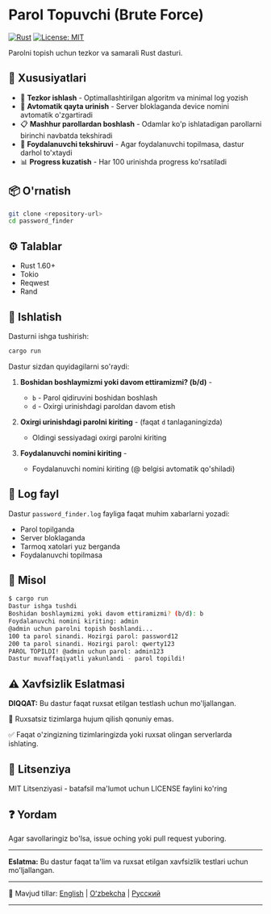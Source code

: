 # Parol Topuvchi (Brute Force)

[![Rust](https://img.shields.io/badge/Rust-1.60%2B-orange.svg)](https://www.rust-lang.org/)
[![License: MIT](https://img.shields.io/badge/License-MIT-yellow.svg)](https://opensource.org/licenses/MIT)

Parolni topish uchun tezkor va samarali Rust dasturi.

## 🌟 Xususiyatlari

- 🚀 **Tezkor ishlash** - Optimallashtirilgan algoritm va minimal log yozish
- 🔄 **Avtomatik qayta urinish** - Server bloklaganda device nomini avtomatik o'zgartiradi
- 📋 **Mashhur parollardan boshlash** - Odamlar ko'p ishlatadigan parollarni birinchi navbatda tekshiradi
- 🎯 **Foydalanuvchi tekshiruvi** - Agar foydalanuvchi topilmasa, dastur darhol to'xtaydi
- 📊 **Progress kuzatish** - Har 100 urinishda progress ko'rsatiladi

## 📦 O'rnatish

```bash
git clone <repository-url>
cd password_finder
```

## ⚙️ Talablar

- Rust 1.60+
- Tokio
- Reqwest
- Rand

## 🚀 Ishlatish

Dasturni ishga tushirish:

```bash
cargo run
```

Dastur sizdan quyidagilarni so'raydi:

1. **Boshidan boshlaymizmi yoki davom ettiramizmi? (b/d)** -

   - `b` - Parol qidiruvini boshidan boshlash
   - `d` - Oxirgi urinishdagi paroldan davom etish

2. **Oxirgi urinishdagi parolni kiriting** - (faqat `d` tanlaganingizda)

   - Oldingi sessiyadagi oxirgi parolni kiriting

3. **Foydalanuvchi nomini kiriting** -
   - Foydalanuvchi nomini kiriting (@ belgisi avtomatik qo'shiladi)

## 📝 Log fayl

Dastur `password_finder.log` fayliga faqat muhim xabarlarni yozadi:

- Parol topilganda
- Server bloklaganda
- Tarmoq xatolari yuz berganda
- Foydalanuvchi topilmasa

## 🎯 Misol

```bash
$ cargo run
Dastur ishga tushdi
Boshidan boshlaymizmi yoki davom ettiramizmi? (b/d): b
Foydalanuvchi nomini kiriting: admin
@admin uchun parolni topish boshlandi...
100 ta parol sinandi. Hozirgi parol: password12
200 ta parol sinandi. Hozirgi parol: qwerty123
PAROL TOPILDI! @admin uchun parol: admin123
Dastur muvaffaqiyatli yakunlandi - parol topildi!
```

## ⚠️ Xavfsizlik Eslatmasi

**DIQQAT:** Bu dastur faqat ruxsat etilgan testlash uchun mo'ljallangan.

🚫 Ruxsatsiz tizimlarga hujum qilish qonuniy emas.

✅ Faqat o'zingizning tizimlaringizda yoki ruxsat olingan serverlarda ishlating.

## 📄 Litsenziya

MIT Litsenziyasi - batafsil ma'lumot uchun LICENSE faylini ko'ring

## ❓ Yordam

Agar savollaringiz bo'lsa, issue oching yoki pull request yuboring.

---

**Eslatma:** Bu dastur faqat ta'lim va ruxsat etilgan xavfsizlik testlari uchun mo'ljallangan.

---

📖 Mavjud tillar: [English](README.md) | [Oʻzbekcha](README.uz.md) | [Русский](README.ru.md)

---
